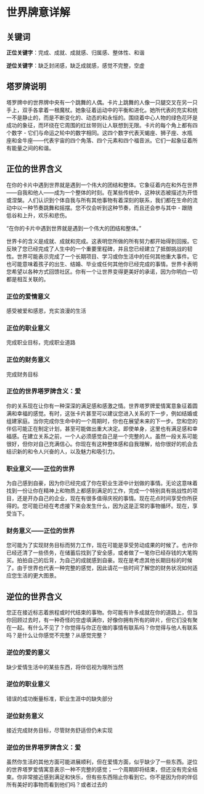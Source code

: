 # 世界牌意详解

## 关键词

**正位关键字**：完成、成就、成就感、归属感、整体性、和谐

**逆位关键字**：缺乏封闭感，缺乏成就感，感觉不完整，空虚

## 塔罗牌说明

塔罗牌中的世界牌中央有一个跳舞的人偶。卡片上跳舞的人像一只腿交叉在另一只手上，双手各拿着一根魔杖。她象征着运动中的平衡和进化。她所代表的充实和统一不是静止的，而是不断变化的、动态的和永恒的。围绕着中心人物的绿色花环是成功的象征，而环绕在它周围的红丝带则让人联想到无限。卡片的每个角上都有四个数字 - 它们与命运之轮中的数字相同。这四个数字代表天蝎座、狮子座、水瓶座和金牛座——代表宇宙的四个角落、四个元素和四个福音派。它们一起象征着所有能量之间的和谐。

## 正位的世界含义

在你的卡片中遇到世界就是遇到一个伟大的团结和整体。它象征着内在和外在世界——自我和他人——成为一个整体的时刻。在某些传统中，这种状态被描述为开悟或涅槃。人们认识到个体自我与所有其他事物有着深刻的联系，我们都在生命的流动中以一种节奏跳舞和摇摆。您不仅会听到这种节奏，而且还会参与其中 - 跟随低谷和上升，欢乐和悲伤。

“在你的卡片中遇到世界就是遇到一个伟大的团结和整体。”

世界卡的含义是成就、成就和完成。这表明您所做的所有努力都开始得到回报。它反映了您已经完成了人生中的一个重要里程碑，并且您已经建立了抵御挑战的韧性。世界可能表示完成了一个长期项目、学习或你生活中的任何其他重大事件。它也可能意味着孩子的出生、结婚、毕业或任何其他你已经完成的事情。世界卡表明您希望以各种方式回馈社区。你有一个让世界变得更美好的承诺，因为你明白一切都是相互关联的。

### 正位的爱情意义

感受被爱和感恩，充实浪漫的生活

### 正位的职业意义

完成职业目标，完成职业道路

### 正位的财务意义

完成财务目标

### 正位的世界塔罗牌含义：爱

你的关系现在让你有一种深深的满足感和感激之情。世界塔罗牌爱情寓意象征着圆满和幸福的感觉。有时，这张卡片甚至可以建议您进入关系的下一步，例如结婚或组建家庭。当你完成你生命中的一个周期时，你也在展望未来的下一步。您和您的伴侣可能正在制定计划，甚至可能做出重大决定。即使单身，这里也有满足感和幸福感。在建立关系之前，一个人必须感觉自己是一个完整的人。虽然一段关系可能很好，但你对自己充满信心。你现在有这种整体感和自我理解，给你很好的机会去结识新的和令人兴奋的人，以及魅力和吸引力。

### 职业意义——正位的世界

为自己感到自豪，因为你已经完成了你在职业生涯中计划做的事情。无论这意味着找到一份让你在精神上和物质上都感到满足的工作，完成一个特别具有挑战性的项目，还是开办自己的企业，现在有很多值得庆祝的事情。现在花点时间享受你所获得的。您可能已经在考虑接下来会发生什么，因为这是正常的事物循环。现在，享受当下。

### 财务意义——正位的世界

您可能为了实现财务目标而努力工作，现在可能是享受劳动成果的时候了。也许你已经还清了一些债务，在储蓄后找到了安全感，或者做了一笔你已经存钱的大笔购买。拍拍自己的后背，为自己的成就感到自豪。现在是考虑其他长期目标的时候了。由于世界也代表一种完整的感觉，因此请花一些时间了解您的财务状况如何适应您生活的更大图景。

## 逆位的世界含义

您正在接近标志着旅程或时代结束的事物。你可能有许多成就在你的道路上，但当你回顾过去时，有一种奇怪的空虚填满你，好像你拥有所有的碎片，但它们没有聚在一起。有什么不见了？你觉得与你正在做的事情有联系吗？你觉得与他人有联系吗？是什么让你感觉不完整？从感觉完整？

### 逆位的爱的意义

缺少爱情生活中的某些东西，将伴侣视为理所当然

### 逆位的职业意义

错误的成功衡量标准，职业生涯中的缺失部分

### 逆位财务意义

接近完成财务目标，尽管财务舒适但仍未实现

### 逆位的世界塔罗牌含义：爱

虽然你生活的其他方面可能进展顺利，但在爱情方面，似乎缺少了一些东西。逆位的世界塔罗爱情寓意表示一种不完整的感觉；一个周期即将结束，但还没有完全结束。你非常接近感到满足和快乐，但有些东西阻止你看到它。你不是因为你的伴侣所有美好的事物而看到他们吗？或者过去的
